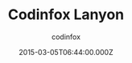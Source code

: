 ---
title: Codinfox Lanyon
github: 'https://github.com/codinfox/codinfox-lanyon'
demo: 'http://codinfox.github.io/'
author: codinfox
ssg:
  - Jekyll
cms:
  - No Cms
date: 2015-03-05T06:44:00.000Z
github_branch: dev
description: Another jekyll templated based on lanyon
stale: true
---